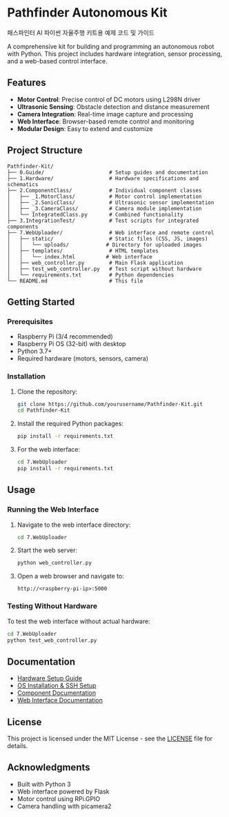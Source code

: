 # Pathfinder Autonomous Kit
패스파인터 AI 파이썬 자율주행 키트용 예제 코드 및 가이드

A comprehensive kit for building and programming an autonomous robot with Python. This project includes hardware integration, sensor processing, and a web-based control interface.

## Features

- **Motor Control**: Precise control of DC motors using L298N driver
- **Ultrasonic Sensing**: Obstacle detection and distance measurement
- **Camera Integration**: Real-time image capture and processing
- **Web Interface**: Browser-based remote control and monitoring
- **Modular Design**: Easy to extend and customize

## Project Structure

```
Pathfinder-Kit/
├── 0.Guide/                     # Setup guides and documentation
├── 1.Hardware/                  # Hardware specifications and schematics
├── 2.ComponentClass/            # Individual component classes
│   ├── _1.MotorClass/           # Motor control implementation
│   ├── _2.SonicClass/           # Ultrasonic sensor implementation
│   ├── _3.CameraClass/          # Camera module implementation
│   └── IntegratedClass.py       # Combined functionality
├── 3.IntegrationTest/           # Test scripts for integrated components
├── 7.WebUploader/               # Web interface and remote control
│   ├── static/                  # Static files (CSS, JS, images)
│   │   └── uploads/            # Directory for uploaded images
│   ├── templates/               # HTML templates
│   │   └── index.html          # Web interface
│   ├── web_controller.py        # Main Flask application
│   ├── test_web_controller.py   # Test script without hardware
│   └── requirements.txt         # Python dependencies
└── README.md                    # This file
```

## Getting Started

### Prerequisites

- Raspberry Pi (3/4 recommended)
- Raspberry Pi OS (32-bit) with desktop
- Python 3.7+
- Required hardware (motors, sensors, camera)

### Installation

1. Clone the repository:
   ```bash
   git clone https://github.com/yourusername/Pathfinder-Kit.git
   cd Pathfinder-Kit
   ```

2. Install the required Python packages:
   ```bash
   pip install -r requirements.txt
   ```

3. For the web interface:
   ```bash
   cd 7.WebUploader
   pip install -r requirements.txt
   ```

## Usage

### Running the Web Interface

1. Navigate to the web interface directory:
   ```bash
   cd 7.WebUploader
   ```

2. Start the web server:
   ```bash
   python web_controller.py
   ```

3. Open a web browser and navigate to:
   ```
   http://<raspberry-pi-ip>:5000
   ```

### Testing Without Hardware

To test the web interface without actual hardware:

```bash
cd 7.WebUploader
python test_web_controller.py
```

## Documentation

- [Hardware Setup Guide](0.Guide/0_Hardware_Setup.md)
- [OS Installation & SSH Setup](0.Guide/1_OS_Install_SSH.md)
- [Component Documentation](2.ComponentClass/README.md)
- [Web Interface Documentation](7.WebUploader/README.md)

## License

This project is licensed under the MIT License - see the [LICENSE](LICENSE) file for details.

## Acknowledgments

- Built with Python 3
- Web interface powered by Flask
- Motor control using RPi.GPIO
- Camera handling with picamera2
